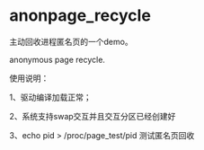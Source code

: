# anonpage_recycle
主动回收进程匿名页的一个demo。

anonymous page recycle.

使用说明：

  1、驱动编译加载正常；

  2、系统支持swap交互并且交互分区已经创建好

  3、echo pid > /proc/page_test/pid 测试匿名页回收
